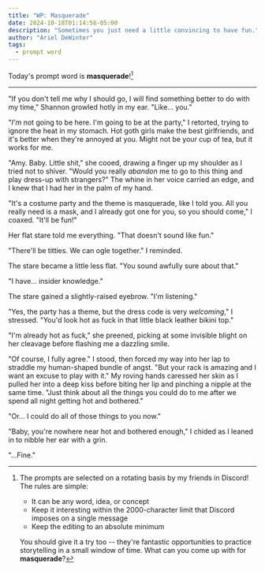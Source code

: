 ```yaml
---
title: "WP: Masquerade"
date: 2024-10-18T01:14:58-05:00
description: "Sometimes you just need a little convincing to have fun."
author: "Ariel DeWinter"
tags:
  - prompt word
---
```


Today's prompt word is **masquerade**![^1]

[^1]: The prompts are selected on a rotating basis by my friends in Discord! The rules are simple:
    * It can be any word, idea, or concept
    * Keep it interesting within the 2000-character limit that Discord imposes on a single message
    * Keep the editing to an absolute minimum
    
    You should give it a try too -- they're fantastic opportunities to practice storytelling in a small window of time. What can you come up with for **masquerade**?

---

"If you don't tell me why I should go, I will find something better to do with my time," Shannon growled hotly in my ear. "Like... you."

"_I'm_ not going to be here. I'm going to be at the party," I retorted, trying to ignore the heat in my stomach. Hot goth girls make the best girlfriends, and it's better when they're annoyed at you. Might not be your cup of tea, but it works for me.

"Amy. Baby. Little shit," she cooed, drawing a finger up my shoulder as I tried not to shiver. "Would you really _abandon_ me to go to this thing and play dress-up with strangers?" The whine in her voice carried an edge, and I knew that I had her in the palm of my hand.

"It's a costume party and the theme is masquerade, like I told you. All you really need is a mask, and I already got one for you, so you should come," I coaxed. "It'll be fun!"

Her flat stare told me everything. "That doesn't sound like fun."

"There'll be titties. We can ogle together." I reminded.

The stare became a little less flat. "You sound awfully sure about that."

"I have... insider knowledge."

The stare gained a slightly-raised eyebrow. "I'm listening."

"Yes, the party has a theme, but the dress code is very _welcoming_," I stressed. "You'd look hot as fuck in that little black leather bikini top."

"I'm already hot as fuck," she preened, picking at some invisible blight on her cleavage before flashing me a dazzling smile.

"Of course, I fully agree." I stood, then forced my way into her lap to straddle my human-shaped bundle of angst. "But your rack is amazing and I want an excuse to play with it." My roving hands caressed her skin as I pulled her into a deep kiss before biting her lip and pinching a nipple at the same time. "Just think about all the things you could do to me after we spend all night getting hot and bothered."

"Or... I could do all of those things to you now."

"Baby, you're nowhere near hot and bothered enough," I chided as I leaned in to nibble her ear with a grin.

"...Fine."